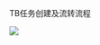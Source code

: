 TB任务创建及流转流程

![](https://cdn.nlark.com/yuque/0/2024/png/12926950/1712717126486-0f0f5312-2704-4fed-8510-9239111bbbe9.png)

